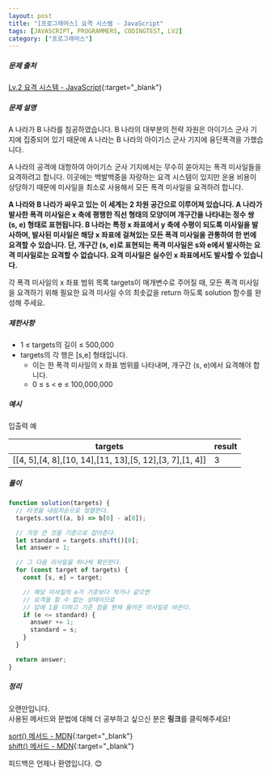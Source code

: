 ```yaml
---
layout: post
title: "[프로그래머스] 요격 시스템 - JavaScript"
tags: [JAVASCRIPT, PROGRAMMERS, CODINGTEST, LV2]
category: ["프로그래머스"]
---
```


##### 문제 출처

[Lv.2 요격 시스템 - JavaScript](https://school.programmers.co.kr/learn/courses/30/lessons/181188?language=javascript){:target="\_blank"}

##### 문제 설명

A 나라가 B 나라를 침공하였습니다. B 나라의 대부분의 전략 자원은 아이기스 군사 기지에 집중되어 있기 때문에 A 나라는 B 나라의 아이기스 군사 기지에 융단폭격을 가했습니다.

A 나라의 공격에 대항하여 아이기스 군사 기지에서는 무수히 쏟아지는 폭격 미사일들을 요격하려고 합니다. 이곳에는 백발백중을 자랑하는 요격 시스템이 있지만 운용 비용이 상당하기 때문에 미사일을 최소로 사용해서 모든 폭격 미사일을 요격하려 합니다.

**A 나라와 B 나라가 싸우고 있는 이 세계는 2 차원 공간으로 이루어져 있습니다. A 나라가 발사한 폭격 미사일은 x 축에 평행한 직선 형태의 모양이며 개구간을 나타내는 정수 쌍 (s, e) 형태로 표현됩니다. B 나라는 특정 x 좌표에서 y 축에 수평이 되도록 미사일을 발사하며, 발사된 미사일은 해당 x 좌표에 걸쳐있는 모든 폭격 미사일을 관통하여 한 번에 요격할 수 있습니다. 단, 개구간 (s, e)로 표현되는 폭격 미사일은 s와 e에서 발사하는 요격 미사일로는 요격할 수 없습니다. 요격 미사일은 실수인 x 좌표에서도 발사할 수 있습니다.**

각 폭격 미사일의 x 좌표 범위 목록 targets이 매개변수로 주어질 때, 모든 폭격 미사일을 요격하기 위해 필요한 요격 미사일 수의 최솟값을 return 하도록 solution 함수를 완성해 주세요.

##### 제한사항

- 1 ≤ targets의 길이 ≤ 500,000
- targets의 각 행은 [s,e] 형태입니다.
  - 이는 한 폭격 미사일의 x 좌표 범위를 나타내며, 개구간 (s, e)에서 요격해야 합니다.
  - 0 ≤ s < e ≤ 100,000,000

##### 예시

입출력 예

| targets                                                 | result |
| ------------------------------------------------------- | ------ |
| [[4, 5],[4, 8],[10, 14],[11, 13],[5, 12],[3, 7],[1, 4]] | 3      |

##### 풀이

```javascript
function solution(targets) {
  // 타겟을 내림차순으로 정렬한다.
  targets.sort((a, b) => b[0] - a[0]);

  // 가장 큰 것을 기준으로 잡아준다.
  let standard = targets.shift()[0];
  let answer = 1;

  // 그 다음 미사일을 하나씩 확인한다.
  for (const target of targets) {
    const [s, e] = target;

    // 해당 미사일의 e가 기준보다 작거나 같으면
    // 요격을 할 수 없는 상태이므로
    // 답에 1을 더하고 기준 점을 현재 들어온 미사일로 바꾼다.
    if (e <= standard) {
      answer += 1;
      standard = s;
    }
  }

  return answer;
}
```

##### 정리

오랜만입니다.<br />
사용된 메서드와 문법에 대해 더 공부하고 싶으신 분은 **링크**를 클릭해주세요!

[sort() 메서드 - MDN](https://developer.mozilla.org/ko/docs/Web/JavaScript/Reference/Global_Objects/Array/sort){:target="\_blank"}<br />
[shift() 메서드 - MDN](https://developer.mozilla.org/ko/docs/Web/JavaScript/Reference/Global_Objects/Array/shift){:target="\_blank"}<br />

피드백은 언제나 환영입니다. 😊
